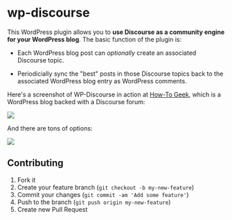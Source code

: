 wp-discourse
============

This WordPress plugin allows you to **use Discourse as a community engine for your WordPress blog**. The basic function of the plugin is:

- Each WordPress blog post can *optionally* create an associated Discourse topic.

- Periodicially sync the "best" posts in those Discourse topics back to the associated WordPress blog entry as WordPress comments.


Here's a screenshot of WP-Discourse in action at [How-To Geek](http://www.howtogeek.com/180175/warning-your-browser-extensions-are-spying-on-you/), which is a WordPress blog backed with a Discourse forum:

[![](https://raw2.github.com/discourse/discourse-docimages/master/wordpress/wordpress-plugin-sample-screenhot-small.png)](https://raw2.github.com/discourse/discourse-docimages/master/wordpress/wordpress-plugin-sample-screenhot.png)

And there are tons of options:

![](https://raw.github.com/discourse/discourse-docimages/master/wordpress/discourse-wp-plugin.png)

## Contributing

1. Fork it
2. Create your feature branch (`git checkout -b my-new-feature`)
3. Commit your changes (`git commit -am 'Add some feature'`)
4. Push to the branch (`git push origin my-new-feature`)
5. Create new Pull Request
